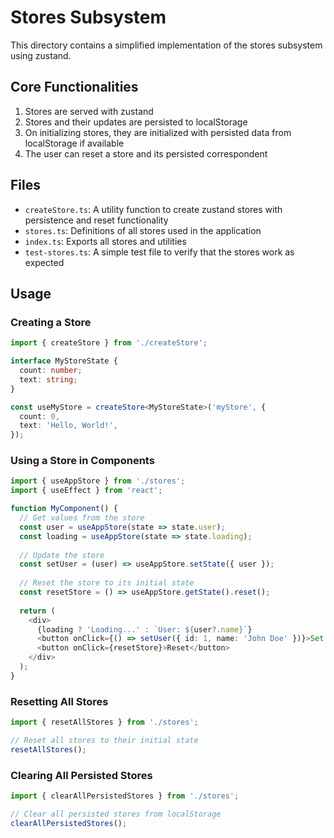 # Stores Subsystem

This directory contains a simplified implementation of the stores subsystem using zustand.

## Core Functionalities

1. Stores are served with zustand
2. Stores and their updates are persisted to localStorage
3. On initializing stores, they are initialized with persisted data from localStorage if available
4. The user can reset a store and its persisted correspondent

## Files

- `createStore.ts`: A utility function to create zustand stores with persistence and reset functionality
- `stores.ts`: Definitions of all stores used in the application
- `index.ts`: Exports all stores and utilities
- `test-stores.ts`: A simple test file to verify that the stores work as expected

## Usage

### Creating a Store

```typescript
import { createStore } from './createStore';

interface MyStoreState {
  count: number;
  text: string;
}

const useMyStore = createStore<MyStoreState>('myStore', {
  count: 0,
  text: 'Hello, World!',
});
```

### Using a Store in Components

```typescript
import { useAppStore } from './stores';
import { useEffect } from 'react';

function MyComponent() {
  // Get values from the store
  const user = useAppStore(state => state.user);
  const loading = useAppStore(state => state.loading);
  
  // Update the store
  const setUser = (user) => useAppStore.setState({ user });
  
  // Reset the store to its initial state
  const resetStore = () => useAppStore.getState().reset();
  
  return (
    <div>
      {loading ? 'Loading...' : `User: ${user?.name}`}
      <button onClick={() => setUser({ id: 1, name: 'John Doe' })}>Set User</button>
      <button onClick={resetStore}>Reset</button>
    </div>
  );
}
```

### Resetting All Stores

```typescript
import { resetAllStores } from './stores';

// Reset all stores to their initial state
resetAllStores();
```

### Clearing All Persisted Stores

```typescript
import { clearAllPersistedStores } from './stores';

// Clear all persisted stores from localStorage
clearAllPersistedStores();
```